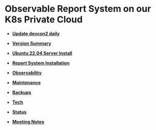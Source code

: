 # Observable Report System on our K8s Private Cloud

- **[Update devcon2 daily](./git/update-devcon2-daily.md)**
- **[Version Summary](./version-summary/version-summary.md)**
- **[Ubuntu 22.04 Server Install](./linux/ubuntu22-04/server-install.md)**
- **[Report System Installation](./k8s/report-system-install.md)**
- **[Observability](./observability/observability.md)**
- **[Maintenance](./maintenance/maintenance.md)**
- **[Backups](./backups/backups.md)**
- **[Tech](./tech/tech.md)**

- **[Status](./status/status.md)**
- **[Meeting Notes](./meetings/meetings.md)**
